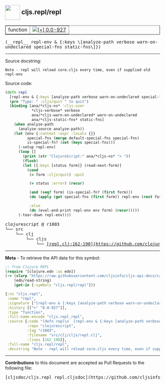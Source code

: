 ## <img width="48px" valign="middle" src="http://i.imgur.com/Hi20huC.png"> cljs.repl/repl

 <table border="1">
<tr>

<td>function</td>
<td><a href="https://github.com/cljsinfo/cljs-api-docs/tree/0.0-927"><img valign="middle" alt="[+] 0.0-927" src="https://img.shields.io/badge/+-0.0--927-lightgrey.svg"></a> </td>
</tr>
</table>

 <samp>
(__repl__ repl-env & {:keys \[analyze-path verbose warn-on-undeclared special-fns static-fns\]})<br>
</samp>

---




Source docstring:

```
Note - repl will reload core.cljs every time, even if supplied old repl-env
```

Source code:

```clj
(defn repl
  [repl-env & {:keys [analyze-path verbose warn-on-undeclared special-fns static-fns]}]
  (prn "Type: " :cljs/quit " to quit")
  (binding [ana/*cljs-ns* 'cljs.user
            *cljs-verbose* verbose
            ana/*cljs-warn-on-undeclared* warn-on-undeclared
            ana/*cljs-static-fns* static-fns]
    (when analyze-path
      (analyze-source analyze-path))
    (let [env {:context :expr :locals {}}
          special-fns (merge default-special-fns special-fns)
          is-special-fn? (set (keys special-fns))]
      (-setup repl-env)
      (loop []
        (print (str "ClojureScript:" ana/*cljs-ns* "> "))
        (flush)
        (let [{:keys [status form]} (read-next-form)]
          (cond
           (= form :cljs/quit) :quit

           (= status :error) (recur)

           (and (seq? form) (is-special-fn? (first form)))
           (do (apply (get special-fns (first form)) repl-env (rest form)) (newline) (recur))

           :else
           (do (eval-and-print repl-env env form) (recur)))))
      (-tear-down repl-env))))
```

 <pre>
clojurescript @ r1803
└── src
    └── clj
        └── cljs
            └── <ins>[repl.clj:162-190](https://github.com/clojure/clojurescript/blob/r1803/src/clj/cljs/repl.clj#L162-L190)</ins>
</pre>


---

__Meta__ - To retrieve the API data for this symbol:

```clj
;; from Clojure REPL
(require '[clojure.edn :as edn])
(-> (slurp "https://raw.githubusercontent.com/cljsinfo/cljs-api-docs/catalog/cljs-api.edn")
    (edn/read-string)
    (get-in [:symbols "cljs.repl/repl"]))
```

```clj
{:ns "cljs.repl",
 :name "repl",
 :signature ["[repl-env & {:keys [analyze-path verbose warn-on-undeclared special-fns static-fns]}]"],
 :history [["+" "0.0-927"]],
 :type "function",
 :full-name-encode "cljs.repl_repl",
 :source {:code "(defn repl\n  [repl-env & {:keys [analyze-path verbose warn-on-undeclared special-fns static-fns]}]\n  (prn \"Type: \" :cljs/quit \" to quit\")\n  (binding [ana/*cljs-ns* 'cljs.user\n            *cljs-verbose* verbose\n            ana/*cljs-warn-on-undeclared* warn-on-undeclared\n            ana/*cljs-static-fns* static-fns]\n    (when analyze-path\n      (analyze-source analyze-path))\n    (let [env {:context :expr :locals {}}\n          special-fns (merge default-special-fns special-fns)\n          is-special-fn? (set (keys special-fns))]\n      (-setup repl-env)\n      (loop []\n        (print (str \"ClojureScript:\" ana/*cljs-ns* \"> \"))\n        (flush)\n        (let [{:keys [status form]} (read-next-form)]\n          (cond\n           (= form :cljs/quit) :quit\n\n           (= status :error) (recur)\n\n           (and (seq? form) (is-special-fn? (first form)))\n           (do (apply (get special-fns (first form)) repl-env (rest form)) (newline) (recur))\n\n           :else\n           (do (eval-and-print repl-env env form) (recur)))))\n      (-tear-down repl-env))))",
          :repo "clojurescript",
          :tag "r1803",
          :filename "src/clj/cljs/repl.clj",
          :lines [162 190]},
 :full-name "cljs.repl/repl",
 :docstring "Note - repl will reload core.cljs every time, even if supplied old repl-env"}

```

---

__Contributions__ to this document are accepted as Pull Requests to the following file:

 <pre>
[cljsdoc/cljs.repl_repl.cljsdoc](https://github.com/cljsinfo/cljs-api-docs/blob/master/cljsdoc/cljs.repl_repl.cljsdoc)
</pre>

